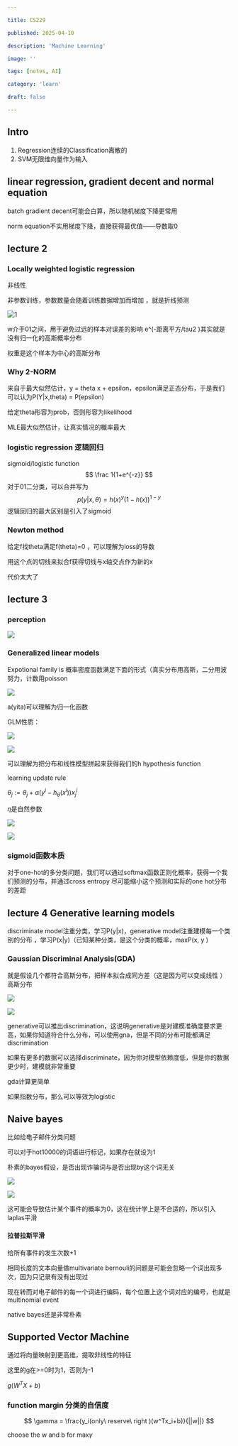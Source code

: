 ```yaml
---

title: CS229

published: 2025-04-10

description: 'Machine Learning'

image: ''

tags: [notes, AI]

category: 'learn'

draft: false 

---
```


## Intro

1. Regression连续的Classification离散的
2. SVM无限维向量作为输入 

## linear regression, gradient decent and normal equation

batch gradient decent可能会白算，所以随机梯度下降更常用

norm equation不实用梯度下降，直接获得最优值——导数取0 

## lecture 2

### Locally weighted logistic regression

 非线性

非参数训练，参数数量会随着训练数据增加而增加 ，就是折线预测

![1](./1cs229.png)

w介于01之间，用于避免过远的样本对误差的影响 e^(-距离平方/tau2  )其实就是没有归一化的高斯概率分布

权重是这个样本为中心的高斯分布 

### Why 2-NORM

来自于最大似然估计，y = theta x + epsilon，epsilon满足正态分布，于是我们可以认为P(Y|x,theta) = P(epsilon)  

给定theta形容为prob，否则形容为likelihood 

MLE最大似然估计，让真实情况的概率最大

### logistic regression 逻辑回归

 sigmoid/logistic function
$$
 \frac 1{1+e^{-z}}
$$
 对于01二分类，可以合并写为
$$
p(y|x,\theta) = h(x)^y(1-h(x))^{ 1-y}
$$
逻辑回归的最大区别是引入了sigmoid 

### Newton method 

给定f找theta满足f(theta)=0 ，可以理解为loss的导数 

用这个点的切线来拟合f获得切线与x轴交点作为新的x 

代价太大了

## lecture 3

### perception

![](./perception.png)

### Generalized linear models

Expotional family is 概率密度函数满足下面的形式（真实分布用高斯，二分用波努力，计数用poisson 

![](./pdf.png )

a(yita)可以理解为归一化函数

GLM性质：

![](./glm.png)

 ![](./glmgraph.png)

可以理解为把分布和线性模型拼起来获得我们的h hypothesis function

learning update rule

$\theta_j:=\theta_j+\alpha(y^{i}-h_\theta(x^i))x^i_j$

$\eta$是自然参数

![](./glmparam.png)

![](./glmgraph2.png )

### sigmoid函数本质

对于one-hot的多分类问题，我们可以通过softmax函数正则化概率，获得一个我们预测的分布，并通过cross entropy 尽可能缩小这个预测和实际的one hot分布的差距

 ## lecture 4 Generative learning models

discriminate model注重分类，学习P(y|x)，generative model注重建模每一个类别的分布 ，学习P(x|y)（已知某种分类，是这个分类的概率，maxP(x, y )

### Gaussian Discriminal Analysis(GDA)

就是假设几个都符合高斯分布，把样本拟合成同方差（这是因为可以变成线性 ）高斯分布

![](./gda.png)

![](./genanddess.png)

generative可以推出discrimination，这说明generative是对建模准确度要求更高，如果你知道符合什么分布，可以使用gna，但是不同的分布可能都满足discrimination

如果有更多的数据可以选择discriminate，因为你对模型依赖度低，但是你的数据更少时，建模就非常重要

gda计算更简单

如果指数分布，那么可以等效为logistic

## Naive bayes 

比如给电子邮件分类问题

可以对于hot10000的词语进行标记，如果存在就设为1

朴素的bayes假设，是否出现诈骗词与是否出现by这个词无关 

![](./naivebayes.png)

![](./emailspam.png)

这可能会导致估计某个事件的概率为0，这在统计学上是不合适的，所以引入laplas平滑

#### 拉普拉斯平滑

给所有事件的发生次数+1

相同长度的文本向量做multivariate bernouli的问题是可能会忽略一个词出现多次，因为只记录有没有出现过

现在转而对电子邮件的每一个词进行编码，每个位置上这个词对应的编号，也就是multinomial event

native bayes还是非常朴素 

## Supported Vector Machine

通过将向量映射到更高维，提取非线性的特征

这里的g在>=0时为1，否则为-1

$g(W^TX+b)$

### function margin 分类的自信度

$$
\gamma = \frac{y_i(only\ reserve\ right )(w^Tx_i+b)}{||w||}
$$



choose the w and b for max$\gamma$
